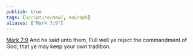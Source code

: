 ```yaml
---
publish: true
tags: [Scripture/NewT, noGraph]
aliases: ["Mark 7:9"]
---
```

[Mark 7:9](https://churchofjesuschrist.org/study/scriptures/nt/mark/7?lang=eng&id=p9#p9) And he said unto them, Full well ye reject the commandment of God, that ye may keep your own tradition.
